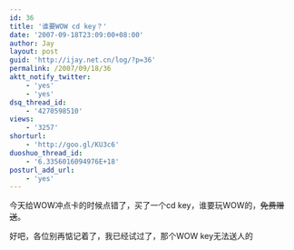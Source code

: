 ```yaml
---
id: 36
title: '谁要WOW cd key？'
date: '2007-09-18T23:09:00+08:00'
author: Jay
layout: post
guid: 'http://ijay.net.cn/log/?p=36'
permalink: /2007/09/18/36
aktt_notify_twitter:
    - 'yes'
    - 'yes'
dsq_thread_id:
    - '4270598510'
views:
    - '3257'
shorturl:
    - 'http://goo.gl/KU3c6'
duoshuo_thread_id:
    - '6.3356016094976E+18'
posturl_add_url:
    - 'yes'
---
```


今天给WOW冲点卡的时候点错了，买了一个cd key，谁要玩WOW的，<span style="text-decoration: line-through;">免费赠送</span>。

好吧，各位别再惦记着了，我已经试过了，那个WOW key无法送人的